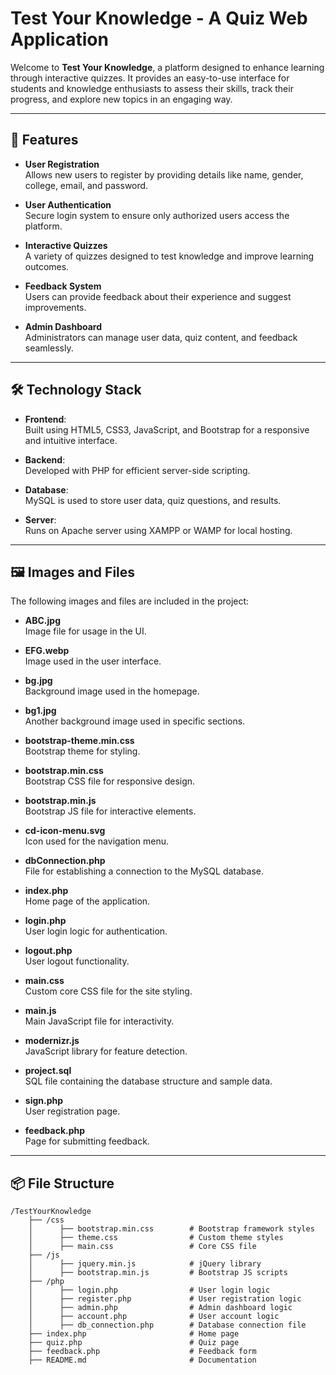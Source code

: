 # Test Your Knowledge - A Quiz Web Application

Welcome to **Test Your Knowledge**, a platform designed to enhance learning through interactive quizzes. It provides an easy-to-use interface for students and knowledge enthusiasts to assess their skills, track their progress, and explore new topics in an engaging way.

---

## 🚀 Features

- **User Registration**  
  Allows new users to register by providing details like name, gender, college, email, and password.
  
- **User Authentication**  
  Secure login system to ensure only authorized users access the platform.

- **Interactive Quizzes**  
  A variety of quizzes designed to test knowledge and improve learning outcomes.

- **Feedback System**  
  Users can provide feedback about their experience and suggest improvements.

- **Admin Dashboard**  
  Administrators can manage user data, quiz content, and feedback seamlessly.

---

## 🛠️ Technology Stack

- **Frontend**:  
  Built using HTML5, CSS3, JavaScript, and Bootstrap for a responsive and intuitive interface.

- **Backend**:  
  Developed with PHP for efficient server-side scripting.

- **Database**:  
  MySQL is used to store user data, quiz questions, and results.

- **Server**:  
  Runs on Apache server using XAMPP or WAMP for local hosting.

---
## 🖼️ Images and Files

The following images and files are included in the project:

- **ABC.jpg**  
  Image file for usage in the UI.

- **EFG.webp**  
  Image used in the user interface.

- **bg.jpg**  
  Background image used in the homepage.

- **bg1.jpg**  
  Another background image used in specific sections.

- **bootstrap-theme.min.css**  
  Bootstrap theme for styling.

- **bootstrap.min.css**  
  Bootstrap CSS file for responsive design.

- **bootstrap.min.js**  
  Bootstrap JS file for interactive elements.

- **cd-icon-menu.svg**  
  Icon used for the navigation menu.

- **dbConnection.php**  
  File for establishing a connection to the MySQL database.

- **index.php**  
  Home page of the application.

- **login.php**  
  User login logic for authentication.

- **logout.php**  
  User logout functionality.

- **main.css**  
  Custom core CSS file for the site styling.

- **main.js**  
  Main JavaScript file for interactivity.

- **modernizr.js**  
  JavaScript library for feature detection.

- **project.sql**  
  SQL file containing the database structure and sample data.

- **sign.php**  
  User registration page.

- **feedback.php**  
  Page for submitting feedback.
--------
## 📦 File Structure

```plaintext
/TestYourKnowledge
    ├── /css
    │      ├── bootstrap.min.css        # Bootstrap framework styles
    │      ├── theme.css                # Custom theme styles
    │      ├── main.css                 # Core CSS file
    ├── /js
    │      ├── jquery.min.js            # jQuery library
    │      ├── bootstrap.min.js         # Bootstrap JS scripts
    ├── /php
    │      ├── login.php                # User login logic
    │      ├── register.php             # User registration logic
    │      ├── admin.php                # Admin dashboard logic
    │      ├── account.php              # User account logic
    │      ├── db_connection.php        # Database connection file
    ├── index.php                       # Home page
    ├── quiz.php                        # Quiz page
    ├── feedback.php                    # Feedback form
    ├── README.md                       # Documentation
